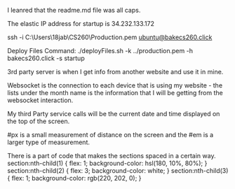 I leanred that the readme.md file was all caps. 

The elastic IP address for startup is 34.232.133.172

ssh -i C:\Users\18jab\CS260\Production.pem ubuntu@bakecs260.click

Deploy Files Command: ./deployFiles.sh -k ../production.pem -h bakecs260.click -s startup

3rd party server is when I get info from another website and use it in mine.

Websocket is the connection to each device that is using my website
    - the lists under the month name is the information that I will be getting from the websocket interaction.

My third Party service calls will be the current date and time displayed on the top of the screen.

#px is a small measurement of distance on the screen and the #em is a larger type of measurement.


There is a part of code that makes the sections spaced in a certain way. 
    section:nth-child(1) {
        flex: 1;
        background-color: hsl(180, 10%, 80%);
    }
    section:nth-child(2) {
        flex: 3;
        background-color: white;
    }
    section:nth-child(3){
        flex: 1;
        background-color: rgb(220, 202, 0);
    }


    